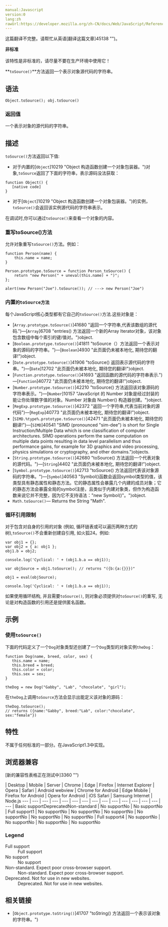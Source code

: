 ```yaml
---
manual:Javascript
version:0
lang:zh
rawUrl:https://developer.mozilla.org/zh-CN/docs/Web/JavaScript/Reference/Global_Objects/Object/toSource
---
```




这篇翻译不完整。请帮忙从英语[翻译这篇文章]45138 "")。






**非标准**<br></br>该特性是非标准的，请尽量不要在生产环境中使用它！






**`toSource()`**方法返回一个表示对象源代码的字符串。


## 语法<a name="Syntax"></a>

```
Object.toSource(); obj.toSource()
```

### 返回值<a name="Parameters"></a>


一个表示对象的源代码的字符串。


## 描述<a name="Description"></a>


`toSource()`方法返回以下值:


* 对于内置的[`Object`]10219 "Object 构造函数创建一个对象包装器。")对象,`toSource`返回了下面的字符串，表示源码没法获取：

```
function Object() {
   [native code]
}
```

* 对于[`Object`]10219 "Object 构造函数创建一个对象包装器。")的实例，`toSource()`会返回该实例源代码的字符串表示。


在调试时,你可以通过`toSource()`来查看一个对象的内容。


### 重写toSource()方法<a name="重写toSource()方法"></a>


允许对象重写`toSource()`方法。例如：


```
function Person(name) {
    this.name = name;
}

Person.prototype.toSource = function Person_toSource() {
    return "new Person(" + uneval(this.name) + ")";
};

alert(new Person("Joe").toSource()); // ---> new Person("Joe")
```

### 内置`的toSource方法`<a name="Built-in_toString_methods"></a>


每个JavaScript核心类型都有它自己的`toSource()`方法.这些对象是：


* [`Array.prototype.toSource()`]41680 "返回一个字符串,代表该数组的源代码.")<i></i>—[`Array`]6708 "entries() 方法返回一个新的Array Iterator对象，该对象包含数组中每个索引的键/值对。")object.
* [`Boolean.prototype.toSource()`]41811 "toSource（）方法返回一个表示对象的源码的字符串。")<i></i>—[`Boolean`]4930 "此页面仍未被本地化, 期待您的翻译!")object.
* [`Date.prototype.toSource()`]41906 "toSource() 返回表示源代码的字符串。")<i></i>—[`Date`]12702 "此页面仍未被本地化, 期待您的翻译!")object.
* [`Function.prototype.toSource()`]41693 "返回函数的源代码的字符串表示.")<i></i>—[`Function`]40772 "此页面仍未被本地化, 期待您的翻译!")object.
* [`Number.prototype.toSource()`]42210 "toSource() 方法返回该对象源码的字符串表示。")<i></i>—[`Number`]10157 "JavaScript 的 Number 对象是经过封装的能让你处理数字值的对象。Number 对象由 Number() 构造器创建。")object.
* [`RegExp.prototype.toSource()`]42372 "返回一个字符串,代表当前对象的源代码")<i></i>—[`RegExp`]40773 "此页面仍未被本地化, 期待您的翻译!")object.
* [`SIMD.%type%.prototype.toSource()`]42471 "此页面仍未被本地化, 期待您的翻译!")<i></i>—[`SIMD`]40541 "SIMD (pronounced "sim-dee") is short for Single Instruction/Multiple Data which is one classification of computer architectures. SIMD operations perform the same computation on multiple data points resulting in data level parallelism and thus performance gains, for example for 3D graphics and video processing, physics simulations or cryptography, and other domains.")objects.
* [`String.prototype.toSource()`]42680 "toSource() 方法返回一个代表对象的源代码。")<i></i>—[`String`]4402 "此页面仍未被本地化, 期待您的翻译!")object.
* [`Symbol.prototype.toSource()`]42713 "toSource() 方法返回代表该对象源码的字符串。")<i></i>—[`Symbol`]40563 "Symbol()函数会返回symbol类型的值，该类型具有静态属性和静态方法。它的静态属性会暴露几个内建的成员对象；它的静态方法会暴露全局的symbol注册，且类似于内建对象类，但作为构造函数来说它并不完整，因为它不支持语法："new Symbol()"。")object.
* `Math.toSource()`— Returns the String &quot;Math&quot;.

### 循环引用限制<a name="循环引用限制"></a>


对于包含对自身的引用的对象 (例如, 循环链表或可以遍历两种方式的树),`toSource()`不会重新创建自引用, 如火狐24。例如:


```
var obj1 = {};
var obj2 = { a: obj1 };
obj1.b = obj2;

console.log('Cyclical: ' + (obj1.b.a == obj1));

var objSource = obj1.toSource(); // returns "({b:{a:{}}})"

obj1 = eval(objSource);

console.log('Cyclical: ' + (obj1.b.a == obj1));
```


如果使用循环结构, 并且需要`toSource()`, 则对象必须提供对`toSource()`的重写, 无论是对构造函数的引用还是提供匿名函数。


## 示例<a name="Examples"></a>

### 使用`toSource()`<a name="Example:_Using_toSource"></a>


下面的代码定义了一个`Dog`对象类型还创建了一个`Dog`类型的对象实例`theDog`：


```
function Dog(name, breed, color, sex) {
   this.name = name;
   this.breed = breed;
   this.color = color;
   this.sex = sex;
}

theDog = new Dog("Gabby", "Lab", "chocolate", "girl");
```


在`theDog`上调用`toSource`方法会显示出能定义该对象的源码：


```
theDog.toSource();
// returns ({name:"Gabby", breed:"Lab", color:"chocolate", sex:"female"})
```

## 特性<a name="特性"></a>


不属于任何标准的一部分。在JavaScript1.3中实现。


## 浏览器兼容<a name="浏览器兼容"></a>
[新的兼容性表格正在测试中<i></i>]3360 "")

 | <abbr>Desktop<i></i></abbr> | <abbr>Mobile<i></i></abbr> | <abbr>Server<i></i></abbr> 
 | <abbr>Chrome<i></i></abbr> | <abbr>Edge<i></i></abbr> | <abbr>Firefox<i></i></abbr> | <abbr>Internet Explorer<i></i></abbr> | <abbr>Opera<i></i></abbr> | <abbr>Safari<i></i></abbr> | <abbr>Android webview<i></i></abbr> | <abbr>Chrome for Android<i></i></abbr> | <abbr>Edge Mobile<i></i></abbr> | <abbr>Firefox for Android<i></i></abbr> | <abbr>Opera for Android<i></i></abbr> | <abbr>iOS Safari<i></i></abbr> | <abbr>Samsung Internet<i></i></abbr> | <abbr>Node.js<i></i></abbr> 
 ---  |  ---  |  ---  |  ---  |  ---  |  ---  |  ---  |  ---  |  ---  |  ---  |  ---  |  ---  |  ---  |  ---  |  ---  | 
Basic support<abbr>Deprecated<i></i></abbr><abbr>Non-standard<i></i></abbr> | <abbr>No support</abbr>No | <abbr>No support</abbr>No | <abbr>Full support</abbr>1 | <abbr>No support</abbr>No | <abbr>No support</abbr>No | <abbr>No support</abbr>No | <abbr>No support</abbr>No | <abbr>No support</abbr>No | <abbr>No support</abbr>No | <abbr>Full support</abbr>4 | <abbr>No support</abbr>No | <abbr>No support</abbr>No | <abbr>No support</abbr>No | <abbr>No support</abbr>No 


### Legend<a name="Legend"></a>
<dl><dt id=''><abbr>Full support</abbr></dt><dd>Full support</dd><dt id=''><abbr>No support</abbr></dt><dd>No support</dd><dt id=''><abbr>Non-standard. Expect poor cross-browser support.<i></i></abbr></dt><dd>Non-standard. Expect poor cross-browser support.</dd><dt id=''><abbr>Deprecated. Not for use in new websites.<i></i></abbr></dt><dd>Deprecated. Not for use in new websites.</dd></dl>

## 相关链接<a name="See_Also"></a>

* [`Object.prototype.toString()`]41707 "toString() 方法返回一个表示该对象的字符串。")



